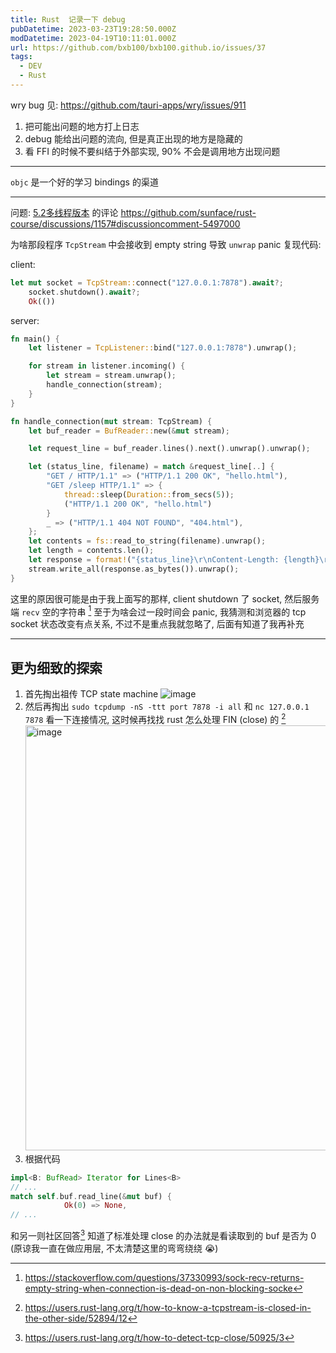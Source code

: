 ```yaml
---
title: Rust  记录一下 debug
pubDatetime: 2023-03-23T19:28:50.000Z
modDatetime: 2023-04-19T10:11:01.000Z
url: https://github.com/bxb100/bxb100.github.io/issues/37
tags:
  - DEV
  - Rust
---
```


wry bug 见: https://github.com/tauri-apps/wry/issues/911

1. 把可能出问题的地方打上日志
2. debug 能给出问题的流向, 但是真正出现的地方是隐藏的
3. 看 FFI 的时候不要纠结于外部实现, 90% 不会是调用地方出现问题

---

`objc` 是一个好的学习 bindings 的渠道

---

<a id='issuecomment-1493306499'></a>
问题: [5.2多线程版本](https://course.rs/advance-practice1/multi-threads.html) 的评论 https://github.com/sunface/rust-course/discussions/1157#discussioncomment-5497000

为啥那段程序 `TcpStream` 中会接收到 empty string 导致 `unwrap` panic
复现代码:

client:

```rust
let mut socket = TcpStream::connect("127.0.0.1:7878").await?;
    socket.shutdown().await?;
    Ok(())
```

server:

```rust
fn main() {
    let listener = TcpListener::bind("127.0.0.1:7878").unwrap();

    for stream in listener.incoming() {
        let stream = stream.unwrap();
        handle_connection(stream);
    }
}

fn handle_connection(mut stream: TcpStream) {
    let buf_reader = BufReader::new(&mut stream);

    let request_line = buf_reader.lines().next().unwrap().unwrap();

    let (status_line, filename) = match &request_line[..] {
        "GET / HTTP/1.1" => ("HTTP/1.1 200 OK", "hello.html"),
        "GET /sleep HTTP/1.1" => {
            thread::sleep(Duration::from_secs(5));
            ("HTTP/1.1 200 OK", "hello.html")
        }
        _ => ("HTTP/1.1 404 NOT FOUND", "404.html"),
    };
    let contents = fs::read_to_string(filename).unwrap();
    let length = contents.len();
    let response = format!("{status_line}\r\nContent-Length: {length}\r\n\r\n{contents}");
    stream.write_all(response.as_bytes()).unwrap();
}
```

这里的原因很可能是由于我上面写的那样, client shutdown 了 socket, 然后服务端 `recv` 空的字符串 [^1] 至于为啥会过一段时间会 panic, 我猜测和浏览器的 tcp socket 状态改变有点关系, 不过不是重点我就忽略了, 后面有知道了我再补充

---

## 更为细致的探索

1. 首先掏出祖传 TCP state machine
   ![image](https://user-images.githubusercontent.com/20685961/229352632-a3215ce7-2993-4ad5-93ed-58607c927884.png)
2. 然后再掏出 `sudo tcpdump -nS -ttt port 7878 -i all` 和 `nc 127.0.0.1 7878` 看一下连接情况, 这时候再找找 rust 怎么处理 FIN (close) 的 [^2]
   <img width="680" alt="image" src="https://user-images.githubusercontent.com/20685961/229352764-6d022770-7b68-4057-9337-0a0b3b675f44.png">
3. 根据代码

```rust
impl<B: BufRead> Iterator for Lines<B>
// ...
match self.buf.read_line(&mut buf) {
            Ok(0) => None,
// ...
```

和另一则社区回答[^3] 知道了标准处理 close 的办法就是看读取到的 buf 是否为 0 (原谅我一直在做应用层, 不太清楚这里的弯弯绕绕 😭)

[^1]: https://stackoverflow.com/questions/37330993/sock-recv-returns-empty-string-when-connection-is-dead-on-non-blocking-socke

[^2]: https://users.rust-lang.org/t/how-to-know-a-tcpstream-is-closed-in-the-other-side/52894/12

[^3]: https://users.rust-lang.org/t/how-to-detect-tcp-close/50925/3
